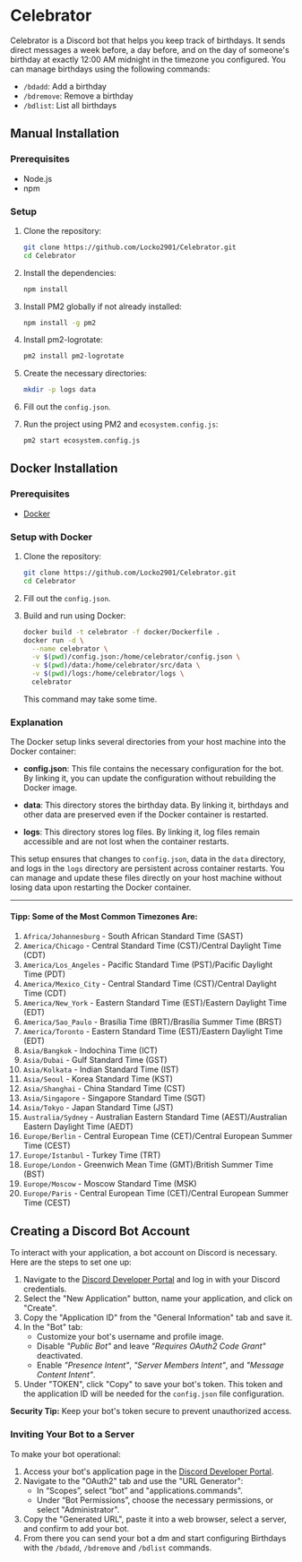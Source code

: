 # Celebrator

Celebrator is a Discord bot that helps you keep track of birthdays. It sends direct messages a week before, a day before, and on the day of someone's birthday at exactly 12:00 AM midnight in the timezone you configured. You can manage birthdays using the following commands:
- `/bdadd`: Add a birthday
- `/bdremove`: Remove a birthday
- `/bdlist`: List all birthdays

## Manual Installation

### Prerequisites
- Node.js
- npm

### Setup

1. Clone the repository:
    ```sh
    git clone https://github.com/Locko2901/Celebrator.git
    cd Celebrator
    ```

2. Install the dependencies:
    ```sh
    npm install
    ```

3. Install PM2 globally if not already installed:
    ```sh
    npm install -g pm2
    ```

4. Install pm2-logrotate:
    ```sh
    pm2 install pm2-logrotate
    ```

5. Create the necessary directories:
    ```sh
    mkdir -p logs data
    ```

6. Fill out the `config.json`.

7. Run the project using PM2 and `ecosystem.config.js`:
    ```sh
    pm2 start ecosystem.config.js
    ```

## Docker Installation

### Prerequisites
- [Docker](https://docs.docker.com/engine/install/)

### Setup with Docker

1. Clone the repository:
    ```sh
    git clone https://github.com/Locko2901/Celebrator.git
    cd Celebrator
    ```

2. Fill out the `config.json`.

3. Build and run using Docker:
    ```sh
    docker build -t celebrator -f docker/Dockerfile .
    docker run -d \
      --name celebrator \
      -v $(pwd)/config.json:/home/celebrator/config.json \
      -v $(pwd)/data:/home/celebrator/src/data \
      -v $(pwd)/logs:/home/celebrator/logs \
      celebrator
    ```
    This command may take some time.

### Explanation
The Docker setup links several directories from your host machine into the Docker container:

- **config.json**: This file contains the necessary configuration for the bot. By linking it, you can update the configuration without rebuilding the Docker image.

- **data**: This directory stores the birthday data. By linking it, birthdays and other data are preserved even if the Docker container is restarted.

- **logs**: This directory stores log files. By linking it, log files remain accessible and are not lost when the container restarts.

This setup ensures that changes to `config.json`, data in the `data` directory, and logs in the `logs` directory are persistent across container restarts. You can manage and update these files directly on your host machine without losing data upon restarting the Docker container.

---

#### Tipp: Some of the Most Common Timezones Are:

1. `Africa/Johannesburg` - South African Standard Time (SAST)
2. `America/Chicago` - Central Standard Time (CST)/Central Daylight Time (CDT)
3. `America/Los_Angeles` - Pacific Standard Time (PST)/Pacific Daylight Time (PDT)
4. `America/Mexico_City` - Central Standard Time (CST)/Central Daylight Time (CDT)
5. `America/New_York` - Eastern Standard Time (EST)/Eastern Daylight Time (EDT)
6. `America/Sao_Paulo` - Brasília Time (BRT)/Brasília Summer Time (BRST)
7. `America/Toronto` - Eastern Standard Time (EST)/Eastern Daylight Time (EDT)
8. `Asia/Bangkok` - Indochina Time (ICT)
9. `Asia/Dubai` - Gulf Standard Time (GST)
10. `Asia/Kolkata` - Indian Standard Time (IST)
11. `Asia/Seoul` - Korea Standard Time (KST)
12. `Asia/Shanghai` - China Standard Time (CST)
13. `Asia/Singapore` - Singapore Standard Time (SGT)
14. `Asia/Tokyo` - Japan Standard Time (JST)
15. `Australia/Sydney` - Australian Eastern Standard Time (AEST)/Australian Eastern Daylight Time (AEDT)
16. `Europe/Berlin` - Central European Time (CET)/Central European Summer Time (CEST)
17. `Europe/Istanbul` - Turkey Time (TRT)
18. `Europe/London` - Greenwich Mean Time (GMT)/British Summer Time (BST)
19. `Europe/Moscow` - Moscow Standard Time (MSK)
20. `Europe/Paris` - Central European Time (CET)/Central European Summer Time (CEST)

## Creating a Discord Bot Account

To interact with your application, a bot account on Discord is necessary. Here are the steps to set one up:

1. Navigate to the [Discord Developer Portal](https://discord.com/developers/applications) and log in with your Discord credentials.
2. Select the "New Application" button, name your application, and click on "Create".
3. Copy the "Application ID" from the "General Information" tab and save it.
4. In the "Bot" tab:
   - Customize your bot's username and profile image.
   - Disable *"Public Bot"* and leave *"Requires OAuth2 Code Grant"* deactivated.
   - Enable *"Presence Intent"*, *"Server Members Intent"*, and *"Message Content Intent"*.
5. Under "TOKEN", click "Copy" to save your bot's token. This token and the application ID will be needed for the `config.json` file configuration.

**Security Tip:** Keep your bot's token secure to prevent unauthorized access.

### Inviting Your Bot to a Server

To make your bot operational:

1. Access your bot's application page in the [Discord Developer Portal](https://discord.com/developers/applications).
2. Navigate to the "OAuth2" tab and use the "URL Generator":
   - In “Scopes”, select “bot” and "applications.commands".
   - Under “Bot Permissions”, choose the necessary permissions, or select "Administrator".
3. Copy the "Generated URL", paste it into a web browser, select a server, and confirm to add your bot.
4. From there you can send your bot a dm and start configuring Birthdays with the `/bdadd`, `/bdremove` and `/bdlist` commands.
